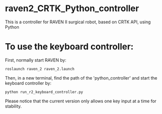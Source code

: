 # raven2_CRTK_Python_controller
This is a controller for RAVEN II surgical robot, based on CRTK API, using Python

# To use the keyboard controller:
First, normally start RAVEN by:

```
roslaunch raven_2 raven_2.launch
```

Then, in a new terminal, find the path of the 'python_controller' and start the keyboard controller by:

```
python run_r2_keyboard_controller.py
```

Please notice that the current version only allows one key input at a time for stability.
